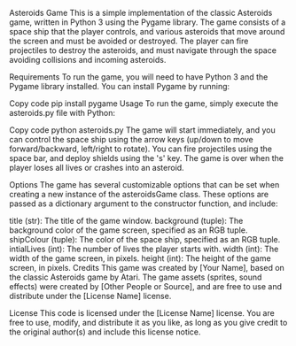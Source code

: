 Asteroids Game
This is a simple implementation of the classic Asteroids game, written in Python 3 using the Pygame library. The game consists of a space ship that the player controls, and various asteroids that move around the screen and must be avoided or destroyed. The player can fire projectiles to destroy the asteroids, and must navigate through the space avoiding collisions and incoming asteroids.

Requirements
To run the game, you will need to have Python 3 and the Pygame library installed. You can install Pygame by running:

Copy code
pip install pygame
Usage
To run the game, simply execute the asteroids.py file with Python:

Copy code
python asteroids.py
The game will start immediately, and you can control the space ship using the arrow keys (up/down to move forward/backward, left/right to rotate). You can fire projectiles using the space bar, and deploy shields using the 's' key. The game is over when the player loses all lives or crashes into an asteroid.

Options
The game has several customizable options that can be set when creating a new instance of the asteroidsGame class. These options are passed as a dictionary argument to the constructor function, and include:

title (str): The title of the game window.
background (tuple): The background color of the game screen, specified as an RGB tuple.
shipColour (tuple): The color of the space ship, specified as an RGB tuple.
intialLives (int): The number of lives the player starts with.
width (int): The width of the game screen, in pixels.
height (int): The height of the game screen, in pixels.
Credits
This game was created by [Your Name], based on the classic Asteroids game by Atari. The game assets (sprites, sound effects) were created by [Other People or Source], and are free to use and distribute under the [License Name] license.

License
This code is licensed under the [License Name] license. You are free to use, modify, and distribute it as you like, as long as you give credit to the original author(s) and include this license notice.
